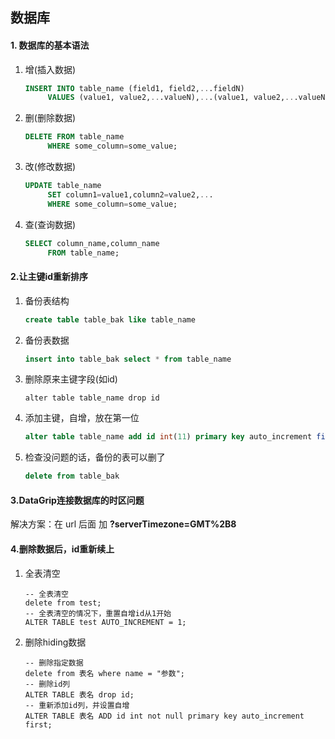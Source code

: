 ## 数据库

#### 1. 数据库的基本语法

1. 增(插入数据)

   ```sql
   INSERT INTO table_name (field1, field2,...fieldN)
   		VALUES (value1, value2,...valueN),...(value1, value2,...valueN)
   ```

2. 删(删除数据)

   ```sql
   DELETE FROM table_name 
   		WHERE some_column=some_value;
   ```

3. 改(修改数据)

   ```sql
   UPDATE table_name
   		SET column1=value1,column2=value2,...
   		WHERE some_column=some_value;
   ```

4. 查(查询数据)

   ```sql
   SELECT column_name,column_name
   		FROM table_name;
   ```

#### 2.让主键id重新排序

1. 备份表结构

   ```sql
   create table table_bak like table_name
   ```

2. 备份表数据

   ```sql
   insert into table_bak select * from table_name
   ```

3. 删除原来主键字段(如id)

   ```
   alter table table_name drop id
   ```

4. 添加主键，自增，放在第一位

   ```sql
   alter table table_name add id int(11) primary key auto_increment first
   ```

5. 检查没问题的话，备份的表可以删了

   ```sql
   delete from table_bak
   ```




#### 3.DataGrip连接数据库的时区问题

解决方案：在 url 后面 加 **?serverTimezone=GMT%2B8**

#### 4.删除数据后，id重新续上

1. 全表清空

   ```mysql
   -- 全表清空
   delete from test;
   -- 全表清空的情况下，重置自增id从1开始
   ALTER TABLE test AUTO_INCREMENT = 1;
   ```

2. 删除hiding数据

   ```mysql
   -- 删除指定数据
   delete from 表名 where name = "参数";
   -- 删除id列
   ALTER TABLE 表名 drop id;
   -- 重新添加id列，并设置自增
   ALTER TABLE 表名 ADD id int not null primary key auto_increment first;
   ```

   

